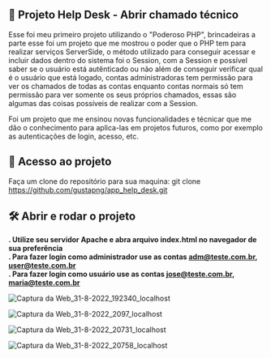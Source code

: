 ## 🔧 Projeto Help Desk - Abrir chamado técnico

Esse foi meu primeiro projeto utilizando o "Poderoso PHP", brincadeiras a parte esse foi um projeto que me mostrou o poder que o PHP tem para realizar serviços ServerSide, o método utilizado para conseguir acessar e incluir dados dentro do sistema foi o Session, com a Session e possível saber se o usuário está autênticado ou não além de conseguir verificar qual é o usuário que está logado, contas administradoras tem permissão para ver os chamados de todas as contas enquanto contas normais só tem permissão para ver somente os seus próprios chamados, essas são algumas das coisas possíveis de realizar com a Session.

Foi um projeto que me ensinou novas funcionalidades e técnicar que me dão o conhecimento para aplica-las em projetos futuros, como por exemplo as autenticações de login, acesso, etc.

## 📁 Acesso ao projeto

Faça um clone do repositório para sua maquina:
git clone https://github.com/gustapng/app_help_desk.git

## 🛠️ Abrir e rodar o projeto

**. Utilize seu servidor Apache e abra arquivo index.html no navegador de sua preferência<br>**
**. Para fazer login como administrador use as contas adm@teste.com.br, user@teste.com.br<br>**
**. Para fazer login como usuário use as contas jose@teste.com.br, maria@teste.com.br**

![Captura da Web_31-8-2022_192340_localhost](https://user-images.githubusercontent.com/102172136/187795707-1e977485-c1a7-4340-b5b9-3a698eb32dd9.jpeg)

![Captura da Web_31-8-2022_2097_localhost](https://user-images.githubusercontent.com/102172136/187800545-470f0bda-4e79-440e-ae87-0262f236e33d.jpeg)

![Captura da Web_31-8-2022_20731_localhost](https://user-images.githubusercontent.com/102172136/187800433-7bb5a1c0-34c8-4ad7-8115-268aa2ca750e.jpeg)

![Captura da Web_31-8-2022_20758_localhost](https://user-images.githubusercontent.com/102172136/187800434-5f1237a8-ce4d-4641-8377-5c1b65ed0dd8.jpeg)
